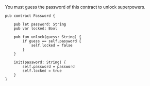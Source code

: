 You must guess the password of this contract to unlock superpowers.

```cadence
pub contract Password {

    pub let password: String
    pub var locked: Bool

    pub fun unlock(guess: String) {
        if guess == self.password {
            self.locked = false
        }
    }

    init(password: String) {
        self.password = password
        self.locked = true
    }
}
```